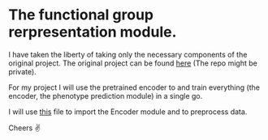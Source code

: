 # The functional group rerpresentation module.

I have taken the liberty of taking only the necessary components of the original project.
The original project can be found [here](https://github.com/roshanmsb/fgmolprop) (The repo might be private).

For my project I will use the pretrained encoder to and train everything (the encoder, the phenotype prediction module) in a single go.

I will use [this](load_FGR.py) file to import the Encoder module and to preprocess data.

Cheers :v:
